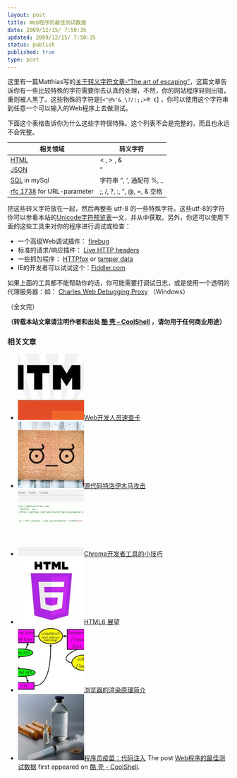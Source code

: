 ```yaml
---
layout: post
title: Web程序的最佳测试数据
date: 2009/12/15/ 7:50:35
updated: 2009/12/15/ 7:50:35
status: publish
published: true
type: post
---
```



这里有一篇Matthias写的[关于转义字符文章-“The art of escaping”](http://united-coders.com/matthias-reuter/the-art-of-escaping "The art of escaping")，这篇文章告诉你有一些比较特殊的字符需要你去认真的处理，不然，你的网站程序轻则出错，重则被人黑了。这些物殊的字符是[`<"@%'&_\?/:;,>কী €`] ，你可以使用这个字符串到任意一个可以输入的Web程序上去做测试。


下面这个表格告诉你为什么这些字符很特殊。这个列表不会是完整的，而且也永远不会完整。  






| 相关领域 | 转义字符 |
| --- | --- |
| [HTML](http://www.w3.org/ "W3C") | < , > , & |
| [JSON](http://json.org/ "JSON-Resource") | “ |
| [SQL](http://dev.mysql.com/doc/refman/5.0/en/string-syntax.html "mysql character") in mySql | 字符串 “, ‘, 通配符 %, \_ |
| [rfc 1738](http://www.faqs.org/rfcs/rfc1738.html "rfc 1738 for urls") for URL-parameter | ;, /, ?, :, “, @, =, & 空格 |


  

把这些转义字符放在一起，然后再整些 utf-8 的一些特殊字符。这些utf-8的字符你可以参看本站的[Unicode字符预览表](https://coolshell.cn/articles/1331.html)一文，并从中获取。另外，你还可以使用下面的这些工具来对你的程序进行调试或检查：


* 一个高级Web调试插件： [firebug](https://addons.mozilla.org/de/firefox/addon/1843 "firebug plugin")
* 标准的请求/响应插件： [Live HTTP headers](https://addons.mozilla.org/de/firefox/addon/3829)
* 一些抓包程序： [HTTPfox](https://addons.mozilla.org/en-US/firefox/addon/6647) or [tamper data](https://addons.mozilla.org/en-US/firefox/addon/966)
* IE的开发者可以试试这个：[Fiddler.com](http://www.fiddler2.com/fiddler2/)


如果上面的工具都不能帮助你的话，你可能需要打调试日志，或是使用一个透明的代理服务器：如： [Charles Web Debugging Proxy](http://www.charlesproxy.com/) （Windows）


（全文完）



**（转载本站文章请注明作者和出处 [酷 壳 – CoolShell](https://coolshell.cn/) ，请勿用于任何商业用途）**



### 相关文章

* [![Web开发人员速查卡](../wp-content/uploads/2011/02/1128-150x150.jpg)](https://coolshell.cn/articles/3684.html)[Web开发人员速查卡](https://coolshell.cn/articles/3684.html)
* [![源代码特洛伊木马攻击](../wp-content/uploads/2021/11/il_340x270_pggv-150x150.jpg)](https://coolshell.cn/articles/21649.html)[源代码特洛伊木马攻击](https://coolshell.cn/articles/21649.html)
* [![Chrome开发者工具的小技巧](../wp-content/uploads/2017/01/pretty-code-150x150.gif)](https://coolshell.cn/articles/17634.html)[Chrome开发者工具的小技巧](https://coolshell.cn/articles/17634.html)
* [![HTML6 展望](../wp-content/uploads/2014/12/html6-150x150.jpeg)](https://coolshell.cn/articles/12206.html)[HTML6 展望](https://coolshell.cn/articles/12206.html)
* [![浏览器的渲染原理简介](../wp-content/uploads/2013/05/Render-Process-150x150.jpg)](https://coolshell.cn/articles/9666.html)[浏览器的渲染原理简介](https://coolshell.cn/articles/9666.html)
* [![程序员疫苗：代码注入](../wp-content/uploads/2012/12/200906020837401710-150x150.jpg)](https://coolshell.cn/articles/8711.html)[程序员疫苗：代码注入](https://coolshell.cn/articles/8711.html)
The post [Web程序的最佳测试数据](https://coolshell.cn/articles/1957.html) first appeared on [酷 壳 - CoolShell](https://coolshell.cn).
